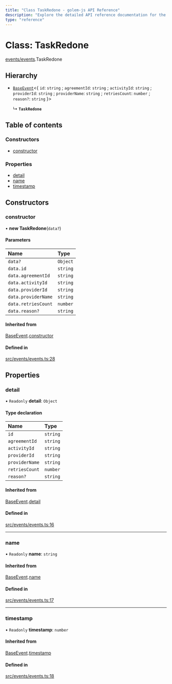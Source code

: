```yaml
---
title: "Class TaskRedone - golem-js API Reference"
description: "Explore the detailed API reference documentation for the Class TaskRedone within the golem-js SDK for the Golem Network."
type: "reference"
---
```

# Class: TaskRedone

[events/events](../modules/events_events).TaskRedone

## Hierarchy

- [`BaseEvent`](events_events.BaseEvent)<{ `id`: `string` ; `agreementId`: `string` ; `activityId`: `string` ; `providerId`: `string` ; `providerName`: `string` ; `retriesCount`: `number` ; `reason?`: `string`  }\>

  ↳ **`TaskRedone`**

## Table of contents

### Constructors

- [constructor](events_events.TaskRedone#constructor)

### Properties

- [detail](events_events.TaskRedone#detail)
- [name](events_events.TaskRedone#name)
- [timestamp](events_events.TaskRedone#timestamp)

## Constructors

### constructor

• **new TaskRedone**(`data?`)

#### Parameters

| Name | Type |
| :------ | :------ |
| `data?` | `Object` |
| `data.id` | `string` |
| `data.agreementId` | `string` |
| `data.activityId` | `string` |
| `data.providerId` | `string` |
| `data.providerName` | `string` |
| `data.retriesCount` | `number` |
| `data.reason?` | `string` |

#### Inherited from

[BaseEvent](events_events.BaseEvent).[constructor](events_events.BaseEvent#constructor)

#### Defined in

[src/events/events.ts:28](https://github.com/golemfactory/golem-js/blob/7024c70/src/events/events.ts#L28)

## Properties

### detail

• `Readonly` **detail**: `Object`

#### Type declaration

| Name | Type |
| :------ | :------ |
| `id` | `string` |
| `agreementId` | `string` |
| `activityId` | `string` |
| `providerId` | `string` |
| `providerName` | `string` |
| `retriesCount` | `number` |
| `reason?` | `string` |

#### Inherited from

[BaseEvent](events_events.BaseEvent).[detail](events_events.BaseEvent#detail)

#### Defined in

[src/events/events.ts:16](https://github.com/golemfactory/golem-js/blob/7024c70/src/events/events.ts#L16)

___

### name

• `Readonly` **name**: `string`

#### Inherited from

[BaseEvent](events_events.BaseEvent).[name](events_events.BaseEvent#name)

#### Defined in

[src/events/events.ts:17](https://github.com/golemfactory/golem-js/blob/7024c70/src/events/events.ts#L17)

___

### timestamp

• `Readonly` **timestamp**: `number`

#### Inherited from

[BaseEvent](events_events.BaseEvent).[timestamp](events_events.BaseEvent#timestamp)

#### Defined in

[src/events/events.ts:18](https://github.com/golemfactory/golem-js/blob/7024c70/src/events/events.ts#L18)
